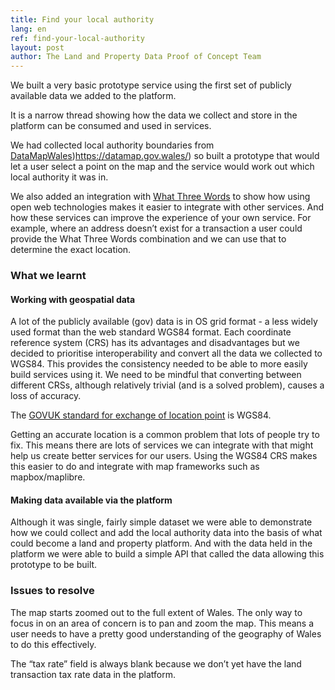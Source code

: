 ```yaml
---
title: Find your local authority
lang: en
ref: find-your-local-authority
layout: post
author: The Land and Property Data Proof of Concept Team
---
```


We built a very basic prototype service using the first set of publicly available data we added to the platform.

It is a narrow thread showing how the data we collect and store in the platform can be consumed and used in services.

We had collected local authority boundaries from [DataMapWales]())https://datamap.gov.wales/) so built a prototype that would let a user select a point on the map and the service would work out which local authority it was in.

We also added an integration with [What Three Words](https://what3words.com/pretty.needed.chill) to show how using open web technologies makes it easier to integrate with other services. And how these services can improve the experience of your own service. For example, where an address doesn’t exist for a transaction a user could provide the What Three Words combination and we can use that to determine the exact location.

### What we learnt

#### Working with geospatial data

A lot of the publicly available (gov) data is in OS grid format - a less widely used format than the web standard WGS84 format. Each coordinate reference system (CRS) has its advantages and disadvantages but we decided to prioritise interoperability and convert all the data we collected to WGS84. This provides the consistency needed to be able to more easily build services using it. We need to be mindful that converting between different CRSs, although relatively trivial (and is a solved problem), causes a loss of accuracy.

The [GOVUK standard for exchange of location point](https://www.gov.uk/government/publications/open-standards-for-government/exchange-of-location-point) is WGS84.

Getting an accurate location is a common problem that lots of people try to fix. This means there are lots of services we can integrate with that might help us create better services for our users. Using the WGS84 CRS makes this easier to do and integrate with map frameworks such as mapbox/maplibre.

#### Making data available via the platform

Although it was single, fairly simple dataset we were able to demonstrate how we could collect and add the local authority data into the basis of what could become a land and property platform. And with the data held in the platform we were able to build a simple API that called the data allowing this prototype to be built.

### Issues to resolve

The map starts zoomed out to the full extent of Wales. The only way to focus in on an area of concern is to pan and zoom the map. This means a user needs to have a pretty good understanding of the geography of Wales to do this effectively.

The “tax rate” field is always blank because we don’t yet have the land transaction tax rate data in the platform.